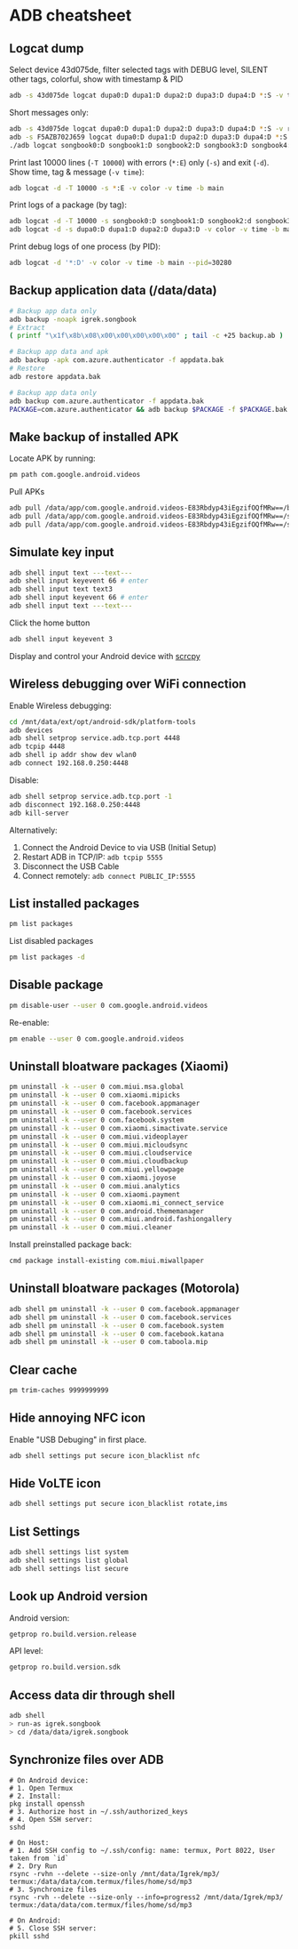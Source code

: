 # ADB cheatsheet
## Logcat dump
Select device 43d075de, filter selected tags with DEBUG level, SILENT other tags, colorful, show with timestamp & PID
```sh
adb -s 43d075de logcat dupa0:D dupa1:D dupa2:D dupa3:D dupa4:D *:S -v time -v color
```
Short messages only:
```sh
adb -s 43d075de logcat dupa0:D dupa1:D dupa2:D dupa3:D dupa4:D *:S -v raw -v color
adb -s F5AZB702J659 logcat dupa0:D dupa1:D dupa2:D dupa3:D dupa4:D *:S -v raw -v color
./adb logcat songbook0:D songbook1:D songbook2:D songbook3:D songbook4:D '*:S' -v raw -v color
```

Print last 10000 lines (`-T 10000`) with errors (`*:E`) only (`-s`) and exit (`-d`). Show time, tag & message (`-v time`):
```sh
adb logcat -d -T 10000 -s *:E -v color -v time -b main
```

Print logs of a package (by tag):
```sh
adb logcat -d -T 10000 -s songbook0:D songbook1:D songbook2:d songbook3:D songbook4:D -v color -v time -b main
adb logcat -d -s dupa0:D dupa1:D dupa2:D dupa3:D -v color -v time -b main
```

Print debug logs of one process (by PID):
```sh
adb logcat -d '*:D' -v color -v time -b main --pid=30280
```

## Backup application data (/data/data)
```sh
# Backup app data only
adb backup -noapk igrek.songbook
# Extract
( printf "\x1f\x8b\x08\x00\x00\x00\x00\x00" ; tail -c +25 backup.ab ) |  tar xfvz -

# Backup app data and apk
adb backup -apk com.azure.authenticator -f appdata.bak
# Restore
adb restore appdata.bak

# Backup app data only
adb backup com.azure.authenticator -f appdata.bak
PACKAGE=com.azure.authenticator && adb backup $PACKAGE -f $PACKAGE.bak
```

## Make backup of installed APK
Locate APK by running:
```sh
pm path com.google.android.videos
```

Pull APKs
```sh
adb pull /data/app/com.google.android.videos-E83Rbdyp43iEgzifOQfMRw==/base.apk com.google.android.videos.bak.apk
adb pull /data/app/com.google.android.videos-E83Rbdyp43iEgzifOQfMRw==/split_config.armeabi_v7a.apk split_config.armeabi_v7a.apk
adb pull /data/app/com.google.android.videos-E83Rbdyp43iEgzifOQfMRw==/split_config.xhdpi.apk split_config.xhdpi.apk
```

## Simulate key input
```sh
adb shell input text ---text---
adb shell input keyevent 66 # enter
adb shell input text text3
adb shell input keyevent 66 # enter
adb shell input text ---text---
```

Click the home button
```sh
adb shell input keyevent 3
```

Display and control your Android device with [scrcpy](https://github.com/Genymobile/scrcpy)

## Wireless debugging over WiFi connection
Enable Wireless debugging:
```sh
cd /mnt/data/ext/opt/android-sdk/platform-tools
adb devices
adb shell setprop service.adb.tcp.port 4448
adb tcpip 4448
adb shell ip addr show dev wlan0
adb connect 192.168.0.250:4448
```
Disable:
```sh
adb shell setprop service.adb.tcp.port -1
adb disconnect 192.168.0.250:4448
adb kill-server
```

Alternatively:
1. Connect the Android Device to via USB (Initial Setup)
2. Restart ADB in TCP/IP: `adb tcpip 5555`
3. Disconnect the USB Cable
4. Connect remotely: `adb connect PUBLIC_IP:5555`

## List installed packages
```sh
pm list packages
```

List disabled packages
```sh
pm list packages -d
```

## Disable package
```sh
pm disable-user --user 0 com.google.android.videos
```

Re-enable:
```sh
pm enable --user 0 com.google.android.videos
```

## Uninstall bloatware packages (Xiaomi)
```sh
pm uninstall -k --user 0 com.miui.msa.global
pm uninstall -k --user 0 com.xiaomi.mipicks
pm uninstall -k --user 0 com.facebook.appmanager
pm uninstall -k --user 0 com.facebook.services
pm uninstall -k --user 0 com.facebook.system
pm uninstall -k --user 0 com.xiaomi.simactivate.service
pm uninstall -k --user 0 com.miui.videoplayer
pm uninstall -k --user 0 com.miui.micloudsync
pm uninstall -k --user 0 com.miui.cloudservice
pm uninstall -k --user 0 com.miui.cloudbackup
pm uninstall -k --user 0 com.miui.yellowpage
pm uninstall -k --user 0 com.xiaomi.joyose
pm uninstall -k --user 0 com.miui.analytics
pm uninstall -k --user 0 com.xiaomi.payment
pm uninstall -k --user 0 com.xiaomi.mi_connect_service
pm uninstall -k --user 0 com.android.thememanager
pm uninstall -k --user 0 com.miui.android.fashiongallery
pm uninstall -k --user 0 com.miui.cleaner
```

Install preinstalled package back:
```sh
cmd package install-existing com.miui.miwallpaper
```

## Uninstall bloatware packages (Motorola)
```sh
adb shell pm uninstall -k --user 0 com.facebook.appmanager
adb shell pm uninstall -k --user 0 com.facebook.services
adb shell pm uninstall -k --user 0 com.facebook.system
adb shell pm uninstall -k --user 0 com.facebook.katana
adb shell pm uninstall -k --user 0 com.taboola.mip
```

## Clear cache
```sh
pm trim-caches 9999999999
```

## Hide annoying NFC icon
Enable "USB Debuging" in first place.
```sh
adb shell settings put secure icon_blacklist nfc
```

## Hide VoLTE icon
```sh
adb shell settings put secure icon_blacklist rotate,ims
```

## List Settings
```sh
adb shell settings list system
adb shell settings list global
adb shell settings list secure
```

## Look up Android version
Android version:
```sh
getprop ro.build.version.release
```
API level:
```sh
getprop ro.build.version.sdk
```

## Access data dir through shell
```sh
adb shell
> run-as igrek.songbook
> cd /data/data/igrek.songbook
```

## Synchronize files over ADB
```shell
# On Android device:
# 1. Open Termux
# 2. Install:
pkg install openssh
# 3. Authorize host in ~/.ssh/authorized_keys
# 4. Open SSH server:
sshd

# On Host:
# 1. Add SSH config to ~/.ssh/config: name: termux, Port 8022, User taken from `id`
# 2. Dry Run
rsync -rvhn --delete --size-only /mnt/data/Igrek/mp3/ termux:/data/data/com.termux/files/home/sd/mp3
# 3. Synchronize files
rsync -rvh --delete --size-only --info=progress2 /mnt/data/Igrek/mp3/ termux:/data/data/com.termux/files/home/sd/mp3

# On Android:
# 5. Close SSH server:
pkill sshd
```
